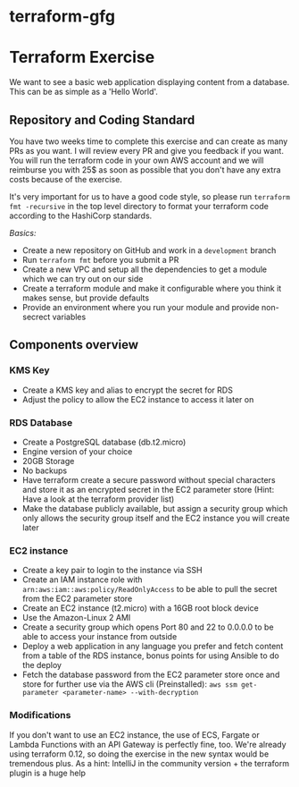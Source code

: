 # terraform-gfg
# Terraform Exercise

We want to see a basic web application displaying content from a database. This can be as simple as a 'Hello World'.

## Repository and Coding Standard

You have two weeks time to complete this exercise and can create as many PRs as you want. I will review every PR and give you feedback
if you want. You will run the terraform code in your own AWS account and we will reimburse you with 25$ as soon as possible that you don't have any extra costs because of the exercise.

It's very important for us to have a good code style, so please run `terraform fmt -recursive` in the top level directory to format your terraform
code according to the HashiCorp standards.

*Basics:*

- Create a new repository on GitHub and work in a `development` branch
- Run `terraform fmt` before you submit a PR
- Create a new VPC and setup all the dependencies to get a module which we can try out on our side
- Create a terraform module and make it configurable where you think it makes sense, but provide defaults
- Provide an environment where you run your module and provide non-secrect variables

## Components overview

### KMS Key

- Create a KMS key and alias to encrypt the secret for RDS
- Adjust the policy to allow the EC2 instance to access it later on

### RDS Database

- Create a PostgreSQL database (db.t2.micro)
- Engine version of your choice
- 20GB Storage
- No backups
- Have terraform create a secure password without special characters and store it as an encrypted secret in the EC2 parameter store (Hint: Have a look at the terraform provider list)
- Make the database publicly available, but assign a security group which only allows the security group itself and the EC2 instance you will create later

### EC2 instance

- Create a key pair to login to the instance via SSH
- Create an IAM instance role with `arn:aws:iam::aws:policy/ReadOnlyAccess` to be able to pull the secret from the EC2 parameter store
- Create an EC2 instance (t2.micro) with a 16GB root block device
- Use the Amazon-Linux 2 AMI
- Create a security group which opens Port 80 and 22 to 0.0.0.0 to be able to access your instance from outside
- Deploy a web application in any language you prefer and fetch content from a table of the RDS instance, bonus points for using Ansible to do the deploy
- Fetch the database password from the EC2 parameter store once and store for further use via the AWS cli (Preinstalled): `aws ssm get-parameter <parameter-name> --with-decryption`

### Modifications

If you don't want to use an EC2 instance, the use of ECS, Fargate or Lambda Functions with an API Gateway is perfectly fine, too. We're already using terraform 0.12, so doing the exercise
in the new syntax would be tremendous plus. As a hint: IntelliJ in the community version + the terraform plugin is a huge help 
